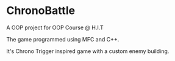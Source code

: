 # ChronoBattle
A OOP project for OOP Course @ H.I.T

The game programmed using MFC and C++.

It's Chrono Trigger inspired game with a custom enemy building.
